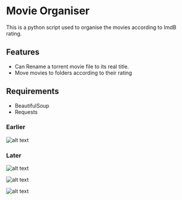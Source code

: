 # Movie Organiser 

This is a python script used to organise the movies according to ImdB rating.

## Features
* Can Rename a torrent movie file to its real title.
* Move movies to folders according to their rating
## Requirements
* BeautifulSoup
* Requests

### Earlier
![alt text](https://raw.githubusercontent.com/dark-archerx/Movie-Organiser/master/ScreenS/Earlier.png)

### Later

![alt text](https://raw.githubusercontent.com/dark-archerx/Movie-Organiser/master/ScreenS/Screen%20Shot%202019-07-18%20at%203.34.33%20pm.png)

![alt text](https://raw.githubusercontent.com/dark-archerx/Movie-Organiser/master/ScreenS/Screen%20Shot%202019-07-18%20at%203.34.15%20pm.png)

![alt text](https://raw.githubusercontent.com/dark-archerx/Movie-Organiser/master/ScreenS/Screen%20Shot%202019-07-18%20at%203.33.37%20pm.png)

